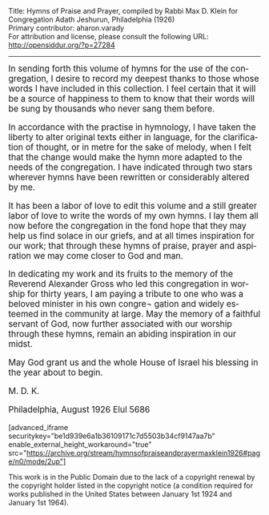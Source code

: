 <html>
<head></head>
<body>
Title: Hymns of Praise and Prayer, compiled by Rabbi Max D. Klein for Congregation Adath Jeshurun, Philadelphia (1926)<br />
Primary contributor: aharon.varady<br />
For attribution and license, please consult the following URL: <a href="http://opensiddur.org/?p=27284">http://opensiddur.org/?p=27284</a>
<p />
<hr />

<div class="english" lang="en" style="font-size: 1.2em;">
In sending forth this volume of hymns for the use of the congregation, I desire to record my deepest thanks to those whose words I have included in this collection. I feel certain that it will be a source of happiness to them to know that their words will be sung by thousands who never sang them before. 

In accordance with the practise in hymnology, I have taken the liberty to alter original texts either in language, for the clarification of thought, or in metre for the sake of melody, when I felt that the change would make the hymn more adapted to the needs of the congregation. I have indicated through two stars wherever hymns have been rewritten or considerably altered by me. 

It has been a labor of love to edit this volume and a still greater labor of love to write the words of my own hymns. I lay them all now before the congregation in the fond hope that they may help us find solace in our griefs, and at all times inspiration for our work; that through these hymns of praise, prayer and aspiration we may come closer to God and man. 

In dedicating my work and its fruits to the memory of the Reverend Alexander Gross who led this congregation in worship for thirty years, I am paying a tribute to one who was a beloved minister in his own congre¬ gation and widely esteemed in the community at large. May the memory of a faithful servant of God, now further associated with our worship through these hymns, remain an abiding inspiration in our midst. 

May God grant us and the whole House of Israel his blessing in the year about to begin. 

M. D. K. 

Philadelphia, August 1926 
Elul 5686 
</div>

[advanced_iframe securitykey="be1d939e6a1b36109171c7d5503b34cf9147aa7b" enable_external_height_workaround="true" src="https://archive.org/stream/hymnsofpraiseandprayermaxklein1926#page/n0/mode/2up"]

This work is in the Public Domain due to the lack of a copyright renewal by the copyright holder listed in the copyright notice (a condition required for works published in the United States between January 1st 1924 and January 1st 1964).
</body>
</html>
